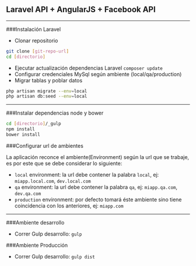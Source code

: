 ## Laravel API + AngularJS + Facebook API

***

###Instalación Laravel

* Clonar repositorio

```sh
git clone [git-repo-url]
cd [directorio]
```

* Ejecutar actualización dependencias Laravel `composer update`
* Configurar credenciales MySql según ambiente (local/qa/production)
* Migrar tablas y poblar datos 

```sh
php artisan migrate --env=local
php artisan db:seed --env=local
```
***

###Instalar dependencias node y bower

```sh
cd [directorio]/_gulp
npm install
bower install
```

###Configurar url de ambientes

La aplicación reconce el ambiente(Environment) según la url que se trabaje, es por este que se debe considerar lo siguiente:

* `local` environment: la url debe contener la palabra `local`, ej: `miapp.local.com`, `dev.local.com`
* `qa` environment: la url debe contener la palabra `qa`, ej: `miapp.qa.com`, `dev.qa.com`
* `production` environment: por defecto tomará éste ambiente sino tiene coincidencia con los anteriores, ej: `miapp.com`

***
###Ambiente desarrollo

* Correr Gulp desarrollo: ```gulp ```

###Ambiente Producción

* Correr Gulp desarrollo: ```gulp dist ```
